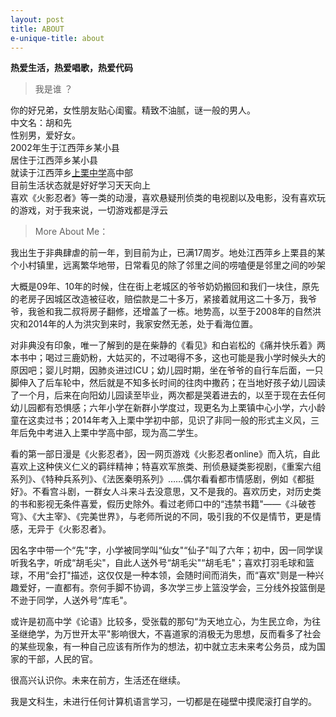 ```yaml
---
layout: post
title: ABOUT
e-unique-title: about
---
```


**热爱生活，热爱唱歌，热爱代码**

> 我是谁 ？

你的好兄弟，女性朋友贴心闺蜜。精致不油腻，谜一般的男人。  
中文名：胡和先  
性别男，爱好女。  
2002年生于江西萍乡某小县  
居住于江西萍乡某小县  
就读于江西萍乡[上栗中学](https://www.huhexian.com/277.html)高中部  
目前生活状态就是好好学习天天向上  
喜欢《火影忍者》等一类的动漫，喜欢悬疑刑侦类的电视剧以及电影，没有喜欢玩的游戏，对于我来说，一切游戏都是浮云

> More About Me：

我出生于非典肆虐的前一年，到目前为止，已满17周岁。地处江西萍乡上栗县的某个小村镇里，远离繁华地带，日常看见的除了邻里之间的唠嗑便是邻里之间的吵架

大概是09年、10年的时候，住在街上老城区的爷爷奶奶搬回和我们一块住，原先的老房子因城区改造被征收，赔偿款是二十多万，紧接着就用这二十多万，我爷爷，我爸和我二叔将房子翻修，还增盖了一栋。地势高，以至于2008年的自然洪灾和2014年的人为洪灾到来时，我家安然无恙，处于看海位置。

对非典没有印象，唯一了解到的是在柴静的《看见》和白岩松的《痛并快乐着》两本书中；喝过三鹿奶粉，大姑买的，不过喝得不多，这也可能是我小学时候头大的原因吧；婴儿时期，因肺炎进过ICU；幼儿园时期，坐在爷爷的自行车后面，一只脚伸入了后车轮中，然后就是不知多长时间的往肉中撒药；在当地好孩子幼儿园读了一个月，后来在向阳幼儿园读至毕业，两次都是哭着进去的，以至于现在去任何幼儿园都有恐惧感；六年小学在新群小学度过，现更名为上栗镇中心小学，六小龄童在这卖过书；2014年考入上栗中学初中部，见识了非同一般的形式主义风，三年后免中考进入上栗中学高中部，现为高二学生。

看的第一部日漫是《火影忍者》，因一网页游戏《火影忍者online》而入坑，自此喜欢上这种侠义仁义的羁绊精神；特喜欢军旅类、刑侦悬疑类影视剧，《重案六组系列》、《特种兵系列》、《法医秦明系列》……偶尔看看都市情感剧，例如《都挺好》。不看宫斗剧，一群女人斗来斗去没意思，又不是我的。喜欢历史，对历史类的书和影视无条件喜爱，假历史除外。看过老师口中的“违禁书籍"——《斗破苍穹》、《大主宰》、《完美世界》，与老师所说的不同，吸引我的不仅是情节，更是情感，无异于《火影忍者》。

因名字中带一个“先"字，小学被同学叫“仙女"“仙子"叫了六年；初中，因一同学误听我名字，听成“胡毛尖"，自此人送外号“胡毛尖"“胡毛毛"；喜欢打羽毛球和篮球，不用“会打"描述，这仅仅是一种本领，会随时间而消失，而“喜欢"则是一种兴趣爱好，一直都有。奈何手脚不协调，多次学三步上篮没学会，三分线外投篮倒是不逊于同学，人送外号“库毛"。

或许是初高中学《论语》比较多，受张载的那句“为天地立心，为生民立命，为往圣继绝学，为万世开太平"影响很大，不喜道家的消极无为思想，反而看多了社会的某些现象，有一种自己应该有所作为的想法，初中就立志未来考公务员，成为国家的干部，人民的官。

很高兴认识你。未来在前方，生活还在继续。

我是文科生，未进行任何计算机语言学习，一切都是在碰壁中摸爬滚打自学的。